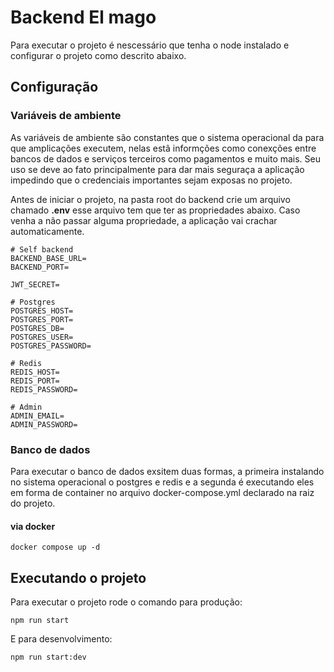 # Backend El mago
Para executar o projeto é nescessário que tenha o node instalado e configurar o projeto como descrito abaixo.

## Configuração

### Variáveis de ambiente 

As variáveis de ambiente são constantes que o sistema operacional da para que amplicações executem, nelas estã  informções como conexções entre bancos de dados e serviços terceiros como pagamentos e muito mais. Seu uso se deve ao fato principalmente para dar mais seguraça a aplicação impedindo que o credenciais importantes sejam exposas no projeto.

Antes de iniciar o projeto, na pasta root do backend crie um arquivo chamado **.env** esse arquivo tem que ter as propriedades abaixo. Caso venha a não passar alguma propriedade, a aplicação vai crachar automaticamente.

```env
# Self backend
BACKEND_BASE_URL=
BACKEND_PORT=

JWT_SECRET= 

# Postgres
POSTGRES_HOST= 
POSTGRES_PORT= 
POSTGRES_DB=
POSTGRES_USER=
POSTGRES_PASSWORD=

# Redis
REDIS_HOST=
REDIS_PORT=
REDIS_PASSWORD=

# Admin
ADMIN_EMAIL=
ADMIN_PASSWORD=
```
### Banco de dados
Para executar o banco de dados exsitem duas formas, a primeira instalando no sistema operacional o postgres e redis e a segunda é executando eles em forma de container no arquivo docker-compose.yml declarado na raiz do projeto.

#### via docker

```terminal
docker compose up -d 
```

## Executando o projeto
Para executar o projeto rode o comando para produção:

```terminal
npm run start
```

E para desenvolvimento:

```terminal
npm run start:dev
```
